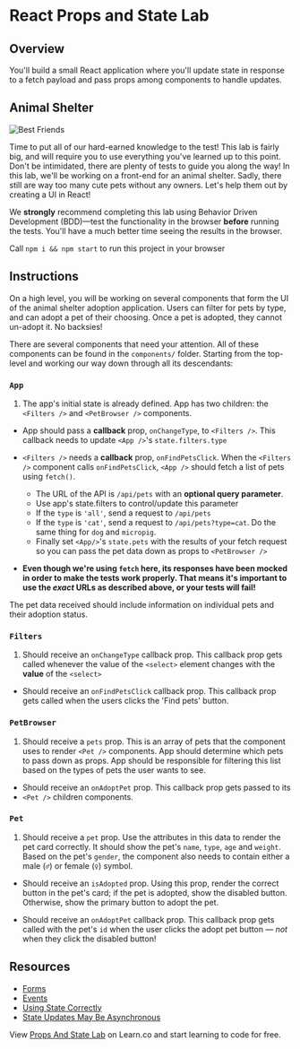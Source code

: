 # React Props and State Lab

## Overview

You'll build a small React application where you'll update state in response to
a fetch payload and pass props among components to handle updates.

## Animal Shelter

![Best Friends](https://media.giphy.com/media/xTiTnz5OOUn49wKbg4/giphy.gif)

Time to put all of our hard-earned knowledge to the test! This lab is fairly
big, and will require you to use everything you've learned up to this point.
Don't be intimidated, there are plenty of tests to guide you along the way! In
this lab, we'll be working on a front-end for an animal shelter. Sadly, there
still are way too many cute pets without any owners. Let's help them out by
creating a UI in React!

We **strongly** recommend completing this lab using Behavior Driven Development
(BDD)––test the functionality in the browser **before** running the tests.
You'll have a much better time seeing the results in the browser.

Call `npm i && npm start` to run this project in your browser

## Instructions

On a high level, you will be working on several components that form the UI of
the animal shelter adoption application. Users can filter for pets by type, and
can adopt a pet of their choosing. Once a pet is adopted, they cannot un-adopt
it. No backsies!

There are several components that need your attention. All of these components
can be found in the `components/` folder. Starting from the top-level and
working our way down through all its descendants:

### `App`

1.  The app's initial state is already defined. App has two children: the
    `<Filters />` and `<PetBrowser />` components.

- App should pass a **callback** prop, `onChangeType`, to `<Filters />`. This
  callback needs to update `<App />`'s `state.filters.type`

- `<Filters />` needs a **callback** prop, `onFindPetsClick`. When the
  `<Filters />` component calls `onFindPetsClick`, `<App />` should fetch a list
  of pets using `fetch()`.

  - The URL of the API is `/api/pets` with an **optional query parameter**.
  - Use app's state.filters to control/update this parameter
  - If the `type` is `'all'`, send a request to `/api/pets`
  - If the `type` is `'cat'`, send a request to `/api/pets?type=cat`. Do the
    same thing for `dog` and `micropig`.
  - Finally set `<App/>`'s `state.pets` with the results of your fetch request
    so you can pass the pet data down as props to `<PetBrowser />`

* **Even though we're using `fetch` here, its responses have been mocked in
  order to make the tests work properly. That means it's important to use the
  _exact_ URLs as described above, or your tests will fail!**

The pet data received should include information on individual pets and their
adoption status.

### `Filters`

1.  Should receive an `onChangeType` callback prop. This callback prop gets
    called whenever the value of the `<select>` element changes with the **value** of the `<select>`

- Should receive an `onFindPetsClick` callback prop. This callback prop gets
  called when the users clicks the 'Find pets' button.

### `PetBrowser`

1.  Should receive a `pets` prop. This is an array of pets that the component
    uses to render `<Pet />` components. App should determine which pets to pass
    down as props. App should be responsible for filtering this list based on the
    types of pets the user wants to see.

- Should receive an `onAdoptPet` prop. This callback prop gets passed to its
- `<Pet />` children components.

### `Pet`

1.  Should receive a `pet` prop. Use the attributes in this data to render the
    pet card correctly. It should show the pet's `name`, `type`, `age` and `weight`.
    Based on the pet's `gender`, the component also needs to contain either a
    male (`♂`) or female (`♀`) symbol.

- Should receive an `isAdopted` prop. Using this prop, render the correct button
  in the pet's card; if the pet is adopted, show the disabled button. Otherwise,
  show the primary button to adopt the pet.

- Should receive an `onAdoptPet` callback prop. This callback prop gets called
  with the pet's `id` when the user clicks the adopt pet button — _not_ when they
  click the disabled button!

## Resources

- [Forms](https://facebook.github.io/react/docs/forms.html)
- [Events](https://facebook.github.io/react/docs/events.html)
- [Using State Correctly](https://reactjs.org/docs/state-and-lifecycle.html#using-state-correctly)
- [State Updates May Be Asynchronous](https://reactjs.org/docs/state-and-lifecycle.html#state-updates-may-be-asynchronous)

<p class='util--hide'>View <a href='https://learn.co/lessons/react-props-and-state-lab'>Props And State Lab</a> on Learn.co and start learning to code for free.</p>
